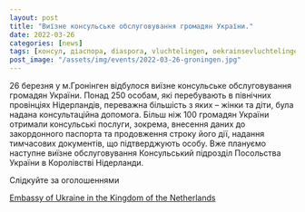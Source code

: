 ```yaml
---
layout: post
title: "Виїзне консульське обслуговування громадян України."
date: 2022-03-26
categories: [news]
tags: [консул, діаспора, diaspora, vluchtelingen, oekrainsevluchtelingen, Groningen]
post_image: "/assets/img/events/2022-03-26-groningen.jpg"
---
```


26 березня у м.Гронінген відбулося виїзне консульське обслуговування громадян України.
Понад 250 особам, які перебувають в північних провінціях Нідерландів, переважна більшість з яких – жінки та діти, була надана консультаційна допомога. Більш ніж 100 громадян України отримали консульські послуги, зокрема, внесення даних до закордонного паспорта та продовження строку його дії, надання тимчасових документів, що підтверджують особу.
Вже плануємо наступне виїзне обслуговування Консульський підрозділ Посольства України в Королівстві Нідерланди.

Слідкуйте за оголошеннями

[Embassy of Ukraine in the Kingdom of the Netherlands](https://www.facebook.com/UkraineEmbNL)